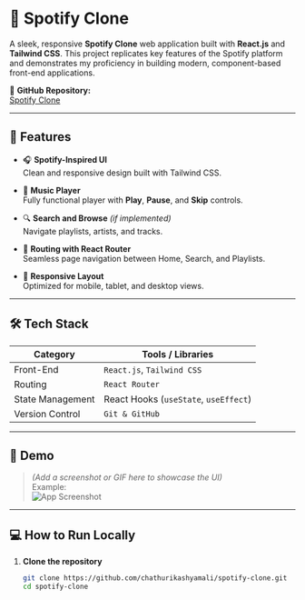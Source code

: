 # 🎵 Spotify Clone

A sleek, responsive **Spotify Clone** web application built with **React.js** and **Tailwind CSS**. This project replicates key features of the Spotify platform and demonstrates my proficiency in building modern, component-based front-end applications.

🔗 **GitHub Repository:**  
[Spotify Clone](https://github.com/chathurikashyamali/spotify-clone)

---

## 🚀 Features

- 🎧 **Spotify-Inspired UI**  
  Clean and responsive design built with Tailwind CSS.

- 🎼 **Music Player**  
  Fully functional player with **Play**, **Pause**, and **Skip** controls.

- 🔍 **Search and Browse** *(if implemented)*  
  Navigate playlists, artists, and tracks.

- 🔁 **Routing with React Router**  
  Seamless page navigation between Home, Search, and Playlists.

- 📱 **Responsive Layout**  
  Optimized for mobile, tablet, and desktop views.

---

## 🛠️ Tech Stack

| Category        | Tools / Libraries                 |
|-----------------|-----------------------------------|
| Front-End       | `React.js`, `Tailwind CSS`        |
| Routing         | `React Router`                    |
| State Management| React Hooks (`useState`, `useEffect`) |
| Version Control | `Git & GitHub`                    |

---

## 📸 Demo

> *(Add a screenshot or GIF here to showcase the UI)*  
> Example:  
> ![App Screenshot](screenshot.png)

---

## 💻 How to Run Locally

1. **Clone the repository**
   ```bash
   git clone https://github.com/chathurikashyamali/spotify-clone.git
   cd spotify-clone
